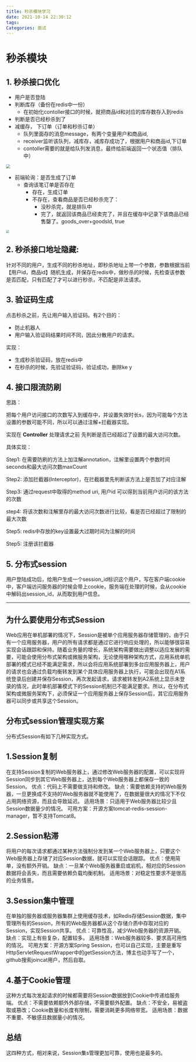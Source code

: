 ```yaml
---
title: 秒杀模块学习
date: 2021-10-14 22:30:12
tags:
Categories: 面试
---
```


# 秒杀模块

## 1. 秒杀接口优化

- 用户是否登陆
- 判断库存（备份在redis中一份）
  - 在初始化contoller接口的时候，就把商品id和对应的库存数存入到redis
- 判断是否已经秒杀到了
- 减缓存， 下订单（订单和秒杀订单）
  - 队列里面存的消息message，有两个变量用户和商品id,
  - receiver监听该队列，减库存，减库存成功了，根据用户和商品id,下订单
  - contoller需要的就是给队列发消息，最终给前端返回一个状态值（排队中）

<!--more -->



<img src="https://tva1.sinaimg.cn/large/008i3skNly1gwn32zi2y7j30o40n0wfo.jpg" style="zoom: 67%;" />

- 前端轮询：是否生成了订单
  - 查询该笔订单是否存在
    - 存在，生成订单
    - 不存在，查看商品是否已经秒杀完了：
      - 没秒杀完，就是排队中
      - 完了，就返回该商品已经卖完了，并且在缓存中记录下该商品已经售罄了。goods_over+goodsId, true



<img src="https://tva1.sinaimg.cn/large/008i3skNly1gwn3541p3cj30qk0hkq4d.jpg" style="zoom:50%;" />


## 2. 秒杀接口地址隐藏:

针对不同的用户，生成不同的秒杀地址，即秒杀地址上带一个参数，参数根据当前【用户id，商品id】随机生成，并保存在redis中，做秒杀的时候，先检查该参数是否匹配，只有匹配了才可以进行秒杀，不匹配是非法请求。

## 3. 验证码生成

点击秒杀之前，先让用户输入验证码。有2个目的：

* 防止机器人
* 用户输入验证码结果时间不同，因此分散用户的请求。

实现：

* 生成秒杀验证码，放在redis中
* 在秒杀的时候，先验证验证码，验证成功，删除ke y

 ## 4. 接口限流防刷

思路：

把每个用户访问接口的次数写入到缓存中，并设置失效时长s，因为可能每个方法设置的参数可能不同，所以可以通过注解+拦截器实现。

实现在 **Controller** 处理请求之前 先判断是否已经超过了设置的最大访问次数。

具体实现：

Step1: 在需要防刷的方法上加注解annotation，注解里设置两个参数时间seconds和最大访问次数maxCount

Step2: 添加拦截器(Interceptor)，在拦截器里先判断该方法上是否加了对应注解

Step3: 通过request中取得的method uri, 用户id 可以得到当前用户访问的该方法的次数

step4: 将该次数和注解里存的最大访问次数进行比较，看是否已经超过了限制的最大次数

Step5: redis中存放的key设置最大过期时间为注解的时间

Step5: 注册该拦截器



## 5. 分布式session

用户登陆成功后，给用户生成一个session_id标识这个用户，写在客户端cookie中，客户端访问服务器的时候会带上cookie，服务端在处理的时候，会从cookie中解码出session_id，从而取到用户信息。

<hr/>

## 为什么要使用分布式Session

Web应用在单机部署的情况下，Session是被单个应用服务器存储管理的，由于只有一个应用服务器，用户的所有请求都是通过它进行响应处理的，所以能够很容易实现会话跟踪和保持。随着业务量的增长，系统架构需要做出调整以适应发展的需要，可能会使用分布式架构或微服务架构，无论使用哪种架构方式，应用系统单机部署的模式已经不能满足需求，所以会将应用系统部署到多台应用服务器上，用户的请求也会通过负载均衡转发到某个具体应用服务器上执行，可能会出现在A1系统登录后创建并保存Session，再次发起请求，请求被转发到A2系统上显示未登录的情况，此时单机部署模式下的Session机制已不能满足要求。所以，在分布式架构或微服务架构下，必须保证一个应用服务器上保存Session后，其它应用服务器可以同步或共享这个Session。

## 分布式session管理实现方案

分布式Session有如下几种实现方式。

## 1.Session复制

在支持Session复制的Web服务器上，通过修改Web服务器的配置，可以实现将Session同步到其它Web服务器上，达到每个Web服务器上都保存一致的Session。
优点：代码上不需要做支持和修改。
缺点：需要依赖支持的Web服务器，一旦更换成不支持的Web服务器就不能使用了，在数据量很大的情况下不仅占用网络资源，而且会导致延迟。
适用场景：只适用于Web服务器比较少且Session数据量少的情况。
可用方案：开源方案tomcat-redis-session-manager，暂不支持Tomcat8。

## 2.Session粘滞

将用户的每次请求都通过某种方法强制分发到某一个Web服务器上，只要这个Web服务器上存储了对应Session数据，就可以实现会话跟踪。
优点：使用简单，没有额外开销。
缺点：一旦某个Web服务器重启或宕机，相对应的Session数据将会丢失，而且需要依赖负载均衡机制。
适用场景：对稳定性要求不是很高的业务情景。

## 3.Session集中管理

在单独的服务器或服务器集群上使用缓存技术，如Redis存储Session数据，集中管理所有的Session，所有的Web服务器都从这个存储介质中存取对应的Session，实现Session共享。
优点：可靠性高，减少Web服务器的资源开销。
缺点：实现上有些复杂，配置较多。
适用场景：Web服务器较多、要求高可用性的情况。
可用方案：开源方案Spring Session，也可以自己实现，主要是重写HttpServletRequestWrapper中的getSession方法，博主也动手写了一个，github搜索joincat用户，然后自取。

## 4.基于Cookie管理

这种方式每次发起请求的时候都需要将Session数据放到Cookie中传递给服务端。
优点：不需要依赖额外外部存储，不需要额外配置。
缺点：不安全，易被盗取或篡改；Cookie数量和长度有限制，需要消耗更多网络带宽。
适用场景：数据不重要、不敏感且数据量小的情况。

## 总结

这四种方式，相对来说，Session集s管理更加可靠，使用也是最多的。
